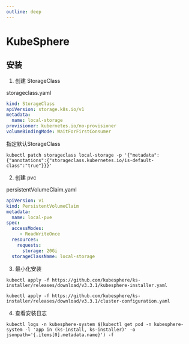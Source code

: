 ```yaml
---
outline: deep
---
```


# KubeSphere

## 安装

1. 创建 StorageClass

storageclass.yaml

```yaml
kind: StorageClass
apiVersion: storage.k8s.io/v1
metadata:
  name: local-storage
provisioner: kubernetes.io/no-provisioner
volumeBindingMode: WaitForFirstConsumer 
```

指定默认StorageClass

```shell
kubectl patch storageclass local-storage -p '{"metadata": {"annotations":{"storageclass.kubernetes.io/is-default-class":"true"}}}'
```

2. 创建 pvc

persistentVolumeClaim.yaml

```yaml
apiVersion: v1
kind: PersistentVolumeClaim
metadata:
  name: local-pve
spec:
  accessModes:
     - ReadWriteOnce
  resources:
    requests:
      storage: 20Gi
  storageClassName: local-storage
```

3. 最小化安装

```shell
kubectl apply -f https://github.com/kubesphere/ks-installer/releases/download/v3.3.1/kubesphere-installer.yaml
   
kubectl apply -f https://github.com/kubesphere/ks-installer/releases/download/v3.3.1/cluster-configuration.yaml
```

4. 查看安装日志

```shell
kubectl logs -n kubesphere-system $(kubectl get pod -n kubesphere-system -l 'app in (ks-install, ks-installer)' -o jsonpath='{.items[0].metadata.name}') -f
```
